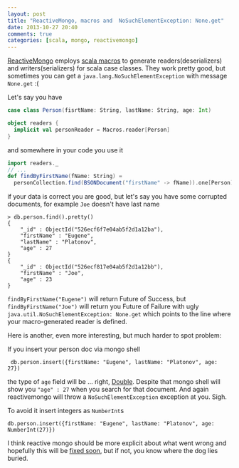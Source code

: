 ```yaml
---
layout: post
title: "ReactiveMongo, macros and  NoSuchElementException: None.get"
date: 2013-10-27 20:40
comments: true
categories: [scala, mongo, reactivemongo]
---
```

[ReactiveMongo](http://reactivemongo.org/) employs [scala macros](http://scalamacros.org/)
 to generate readers(deserializers) and writers(serializers)
for scala case classes. They work pretty good, but sometimes you can get a
`java.lang.NoSuchElementException` with message `None.get` :(

Let's say you have
``` scala
case class Person(fisrtName: String, lastName: String, age: Int)

object readers {
  implicit val personReader = Macros.reader[Person]
}

```

and somewhere in your code you use it
``` scala
import readers._
// ...
def findByFirstName(fName: String) =
  personCollection.find(BSONDocument("firstName" -> fName)).one[Person]
```

if your data is correct you are good, but let's say you have some corrupted documents, for example `Joe` doesn't have last name
```
> db.person.find().pretty()
{
	"_id" : ObjectId("526ecf6f7e04ab5f2d1a12ba"),
	"firstName" : "Eugene",
	"lastName" : "Platonov",
	"age" : 27
}
{
	"_id" : ObjectId("526ecf817e04ab5f2d1a12bb"),
	"firstName" : "Joe",
	"age" : 23
}
```

`findByFirstName("Eugene")` will return Future of Success, but `findByFirstName("Joe")`
will return you Future of Failure with ugly `java.util.NoSuchElementException: None.get` which
points to the line where your macro-generated reader is defined.

Here is another, even more interesting, but much harder to spot problem:

If you insert your person doc via mongo shell

```
 db.person.insert({firstName: "Eugene", lastName: "Platonov", age: 27})
```
the type of `age` field will be ... right, [Double](http://docs.mongodb.org/manual/core/shell-types/).
Despite that mongo shell will show you `"age" : 27` when you search for that document.
And again reactivemongo will throw a `NoSuchElementException` exception at you. Sigh.

To avoid it insert integers as `NumberInt`s

```
db.person.insert({firstName: "Eugene", lastName: "Platonov", age: NumberInt(27)})
```

I think reactive mongo should be more explicit about what went wrong and hopefully
this will be [fixed soon](https://github.com/ReactiveMongo/ReactiveMongo/pull/131), but if not, you know where the dog lies buried.




